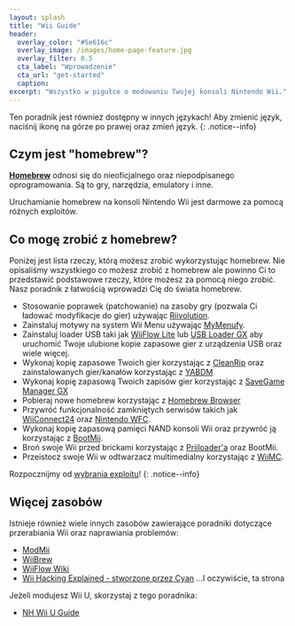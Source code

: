 ```yaml
---
layout: splash
title: "Wii Guide"
header:
  overlay_color: "#5e616c"
  overlay_image: /images/home-page-feature.jpg
  overlay_filter: 0.5
  cta_label: "Wprowadzenie"
  cta_url: "get-started"
  caption:
excerpt: "Wszystko w pigułce o modowaniu Twojej konsoli Nintendo Wii."
---
```


Ten poradnik jest również dostępny w innych językach! Aby zmienić język, naciśnij ikonę na górze po prawej oraz zmień język.
{: .notice--info}

## Czym jest "homebrew"?

[**Homebrew**](https://en.wikipedia.org/wiki/Homebrew_(video_games)) odnosi się do nieoficjalnego oraz niepodpisanego oprogramowania. Są to gry, narzędzia, emulatory i inne.

Uruchamianie homebrew na konsoli Nintendo Wii jest darmowe za pomocą różnych exploitów.

## Co mogę zrobić z homebrew?

Poniżej jest lista rzeczy, którą możesz zrobić wykorzystując homebrew. Nie opisaliśmy wszystkiego co możesz zrobić z homebrew ale powinno Ci to przedstawić podstawowe rzeczy, które możesz za pomocą niego zrobić. Nasz poradnik z łatwością wprowadzi Cię do świata homebrew.

- Stosowanie poprawek (patchowanie) na zasoby gry (pozwala Ci ładować modyfikacje do gier) używając [Riivolution](http://www.wiibrew.org/wiki/Riivolution).
- Zainstaluj motywy na system Wii Menu używając [MyMenufy](themes).
- Zainstaluj loader USB taki jak [WiiFlow Lite](https://gbatemp.net/threads/wiiflow-lite.422685/) lub [USB Loader GX](usbloadergx) aby uruchomić Twoje ulubione kopie zapasowe gier z urządzenia USB oraz wiele więcej.
- Wykonaj kopię zapasowe Twoich gier korzystając z [CleanRip](/dump-games) oraz zainstalowanych gier/kanałów korzystając z [YABDM](dump-wads)
- Wykonaj kopię zapasową Twoich zapisów gier korzystając z [SaveGame Manager GX](https://wiidatabase.de/downloads/wii-tools/savegame-manager-gx-beta/)
- Pobieraj nowe homebrew korzystając z [Homebrew Browser](hbb)
- Przywróć funkcjonalność zamkniętych serwisów takich jak [WiiConnect24](riiconnect24) oraz [Nintendo WFC](wiimmfi).
- Wykonaj kopię zapasową pamięci NAND konsoli Wii oraz przywróć ją korzystając z [BootMii](http://bootmii.org).
- Broń swoje Wii przed brickami korzystając z [Priiloader'a](priiloader) oraz BootMii.
- Przeistocz swoje Wii w odtwarzacz multimedialny korzystając z [WiiMC](http://www.wiimc.org/).

Rozpocznijmy od [wybrania exploitu](get-started)!
{: .notice--info}

## Więcej zasobów

Istnieje również wiele innych zasobów zawierające poradniki dotyczące przerabiania Wii oraz naprawiania problemów:

- [ModMii](http://xflak.com/)
- [WiiBrew](https://wiibrew.org/)
- [WiiFlow Wiki](https://sites.google.com/site/wiiflowiki4/)
- [Wii Hacking Explained - stworzone przez Cyan](https://gbatemp.net/threads/wii-hacking-explained.501605/) ...I oczywiście, ta strona

Jeżeli modujesz Wii U, skorzystaj z tego poradnika:
- [NH Wii U Guide](https://wiiu.hacks.guide)
